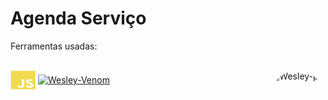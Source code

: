 # Agenda Serviço

Ferramentas usadas:
<div style="display: inline_block"><br>
  <img align="center" alt="Wesley-Js" height="30" width="40" src="https://raw.githubusercontent.com/devicons/devicon/master/icons/javascript/javascript-plain.svg">
  <a href="https://github.com/orkestral/venom" target="_blank"><img align="center" alt="Wesley-Venom" height="40" width="40" src="https://icon-library.com/images/venom-icon/venom-icon-4.jpg" target="_blank"></a>

  <img align="right" alt="Wesley-pic" height="150" style="border-radius:50px;" src="https://cdn.discordapp.com/attachments/923781750759522354/932468085041004554/272007121_977277356233918_398153015002060814_n.png">
</div>

